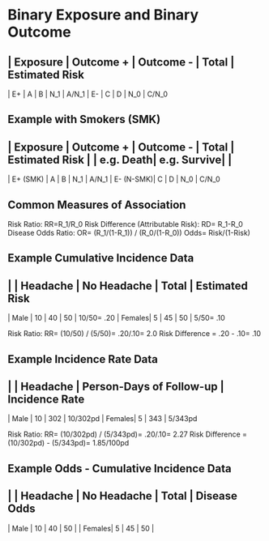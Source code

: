 # Binary Exposure and Binary Outcome
| Exposure | Outcome + | Outcome - | Total | Estimated Risk
-----------------------------------------------------------
| E+       | A         | B         | N_1   | A/N_1
| E-       | C         | D         | N_0   | C/N_0

## Example with Smokers (SMK)
| Exposure  | Outcome + | Outcome -   | Total | Estimated Risk
|           | e.g. Death| e.g. Survive|       | 
------------------------------------------------------------
| E+ (SMK)  | A         | B         | N_1   | A/N_1
| E- (N-SMK)| C         | D         | N_0   | C/N_0

## Common Measures of Association
Risk Ratio: RR=R_1/R_0
Risk Difference (Attributable Risk): RD= R_1-R_0
Disease Odds Ratio: OR= (R_1/(1-R_1)) / (R_0/(1-R_0))
Odds= Risk/(1-Risk)

## Example Cumulative Incidence Data
|        | Headache | No Headache | Total | Estimated Risk
------------------------------------------------------------
| Male   | 10       | 40          | 50    | 10/50= .20
| Females| 5        | 45          | 50    | 5/50= .10

Risk Ratio: RR= (10/50) / (5/50)= .20/.10= 2.0
Risk Difference = .20 - .10= .10

## Example Incidence Rate Data
|        | Headache | Person-Days of Follow-up | Incidence Rate
------------------------------------------------------------
| Male   | 10       | 302                      | 10/302pd
| Females| 5        | 343                      | 5/343pd

Risk Ratio: RR= (10/302pd) / (5/343pd)= .20/.10= 2.27
Risk Difference = (10/302pd) - (5/343pd)= 1.85/100pd


## Example Odds - Cumulative Incidence Data
|        | Headache | No Headache | Total | Disease Odds
------------------------------------------------------------
| Male   | 10       | 40          | 50    | 
| Females| 5        | 45          | 50    | 


